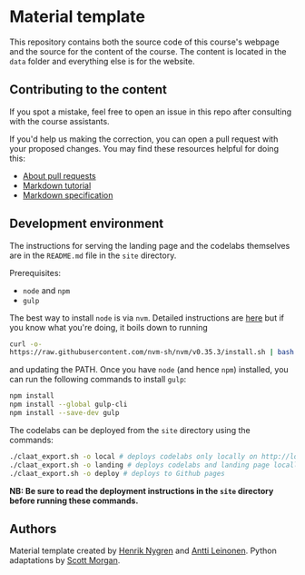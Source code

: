# Material template

This repository contains both the source code of this course's webpage and the source for the content of the course. The content is located in the `data` folder and everything else is for the website.

## Contributing to the content

If you spot a mistake, feel free to open an issue in this repo after consulting with the course assistants.

If you'd help us making the correction, you can open a pull request with your proposed changes. You may find these resources helpful for doing this:

* [About pull requests](https://help.github.com/en/github/collaborating-with-issues-and-pull-requests/about-pull-requests)
* [Markdown tutorial](https://commonmark.org/help/tutorial/)
* [Markdown specification](https://spec.commonmark.org/current/)

## Development environment

The instructions for serving the landing page and the codelabs themselves are in the `README.md` file in the `site` directory. 

Prerequisites:
- `node` and `npm`
- `gulp`

The best way to install `node` is via `nvm`. Detailed instructions are [here](https://itnext.io/nvm-the-easiest-way-to-switch-node-js-environments-on-your-machine-in-a-flash-17babb7d5f1b) but if you know what you're doing, it boils down to running 

```bash
curl -o- 
https://raw.githubusercontent.com/nvm-sh/nvm/v0.35.3/install.sh | bash
```

and updating the PATH. Once you have `node` (and hence `npm`) installed, you can run the following commands to install `gulp`:

```bash
npm install
npm install --global gulp-cli
npm install --save-dev gulp
```

The codelabs can be deployed from the `site` directory using the commands:

```bash
./claat_export.sh -o local # deploys codelabs only locally on http://localhost:9090
./claat_export.sh -o landing # deploys codelabs and landing page locally on http://localhost:8000
./claat_export.sh -o deploy # deploys to Github pages
```

**NB: Be sure to read the deployment instructions in the `site` directory before running these commands.** 

## Authors

Material template created by [Henrik Nygren](https://github.com/nygrenh) and [Antti Leinonen](https://github.com/Redande). 
Python adaptations by [Scott Morgan](https://github.com/Scott3142).
